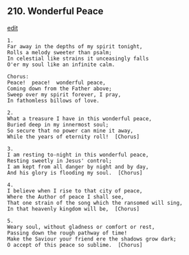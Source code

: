 
## 210.  Wonderful Peace
[edit](https://docs.google.com/document/d/1nGPXEZsDmjgwYEwAN43QQrOqfrimGdm1/edit?mode=html)



    1.
    Far away in the depths of my spirit tonight,
    Rolls a melody sweeter than psalm;
    In celestial like strains it unceasingly falls
    O'er my soul like an infinite calm.

    Chorus:
    Peace!  peace!  wonderful peace,
    Coming down from the Father above;
    Sweep over my spirit forever, I pray,
    In fathomless billows of love.

    2.
    What a treasure I have in this wonderful peace,
    Buried deep in my innermost soul;
    So secure that no power can mine it away,
    While the years of eternity roll!  [Chorus]

    3.
    I am resting to-night in this wonderful peace,
    Resting sweetly in Jesus' control;
    I am kept from all danger by night and by day,
    And his glory is flooding my soul.  [Chorus]

    4.
    I believe when I rise to that city of peace,
    Where the Author of peace I shall see,
    That one strain of the song which the ransomed will sing,
    In that heavenly kingdom will be,  [Chorus]

    5.
    Weary soul, without gladness or comfort or rest,
    Passing down the rough pathway of time!
    Make the Saviour your friend ere the shadows grow dark;
    O accept of this peace so sublime.  [Chorus]
